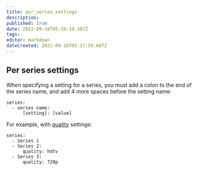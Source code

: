 ```yaml
---
title: per_series_settings
description: 
published: true
date: 2022-09-18T05:28:19.107Z
tags: 
editor: markdown
dateCreated: 2022-09-18T05:27:59.687Z
---
```


## Per series settings
When specifying a setting for a series, you must add a colon to the end of the series name, and add 4 more spaces before the setting name:

```
series:
  - series name:
      [setting]: [value]
```

For example, with [quality](/Plugins/series/quality) settings:

```
series:
  - Series 1
  - Series 2:
      quality: hdtv
  - Series 3:
      quality: 720p
```